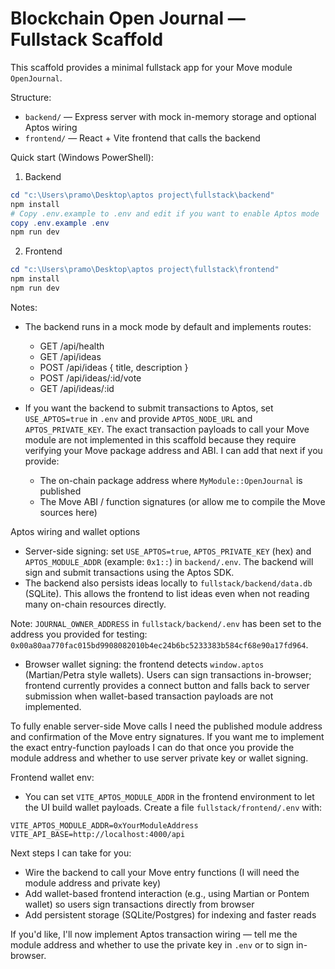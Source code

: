 # Blockchain Open Journal — Fullstack Scaffold

This scaffold provides a minimal fullstack app for your Move module `OpenJournal`.

Structure:
- `backend/` — Express server with mock in-memory storage and optional Aptos wiring
- `frontend/` — React + Vite frontend that calls the backend

Quick start (Windows PowerShell):

1. Backend

```powershell
cd "c:\Users\pramo\Desktop\aptos project\fullstack\backend"
npm install
# Copy .env.example to .env and edit if you want to enable Aptos mode
copy .env.example .env
npm run dev
```

2. Frontend

```powershell
cd "c:\Users\pramo\Desktop\aptos project\fullstack\frontend"
npm install
npm run dev
```

Notes:
- The backend runs in a mock mode by default and implements routes:
  - GET /api/health
  - GET /api/ideas
  - POST /api/ideas { title, description }
  - POST /api/ideas/:id/vote
  - GET /api/ideas/:id

- If you want the backend to submit transactions to Aptos, set `USE_APTOS=true` in `.env` and provide `APTOS_NODE_URL` and `APTOS_PRIVATE_KEY`. The exact transaction payloads to call your Move module are not implemented in this scaffold because they require verifying your Move package address and ABI. I can add that next if you provide:
  - The on-chain package address where `MyModule::OpenJournal` is published
  - The Move ABI / function signatures (or allow me to compile the Move sources here)

Aptos wiring and wallet options
- Server-side signing: set `USE_APTOS=true`, `APTOS_PRIVATE_KEY` (hex) and `APTOS_MODULE_ADDR` (example: `0x1::`) in `backend/.env`. The backend will sign and submit transactions using the Aptos SDK.
- The backend also persists ideas locally to `fullstack/backend/data.db` (SQLite). This allows the frontend to list ideas even when not reading many on-chain resources directly.

Note: `JOURNAL_OWNER_ADDRESS` in `fullstack/backend/.env` has been set to the address you provided for testing: `0x00a80aa770fac015bd9908082010b4ec24b6bc5233383b584cf68e90a17fd964`.
- Browser wallet signing: the frontend detects `window.aptos` (Martian/Petra style wallets). Users can sign transactions in-browser; frontend currently provides a connect button and falls back to server submission when wallet-based transaction payloads are not implemented.

To fully enable server-side Move calls I need the published module address and confirmation of the Move entry signatures. If you want me to implement the exact entry-function payloads I can do that once you provide the module address and whether to use server private key or wallet signing.

Frontend wallet env:
- You can set `VITE_APTOS_MODULE_ADDR` in the frontend environment to let the UI build wallet payloads. Create a file `fullstack/frontend/.env` with:
```
VITE_APTOS_MODULE_ADDR=0xYourModuleAddress
VITE_API_BASE=http://localhost:4000/api
```

Next steps I can take for you:
- Wire the backend to call your Move entry functions (I will need the module address and private key)
- Add wallet-based frontend interaction (e.g., using Martian or Pontem wallet) so users sign transactions directly from browser
- Add persistent storage (SQLite/Postgres) for indexing and faster reads

If you'd like, I'll now implement Aptos transaction wiring — tell me the module address and whether to use the private key in `.env` or to sign in-browser.
